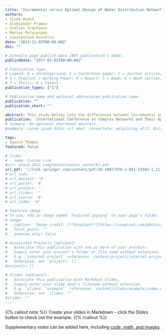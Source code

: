 ```yaml
---
title: "Incremental versus Optimal Design of Water Distribution Networks - the Case of Tree Topologies"
authors:
- Vivek Anand
- Aleksandar Pramov
- Stelios Vrachimis
- Marios Polycarpou
- Constantine Dovrolis
date: "2023-11-05T00:00:00Z"
doi: ""

# Schedule page publish date (NOT publication's date).
publishDate: "2017-01-01T00:00:00Z"

# Publication type.
# Legend: 0 = Uncategorized; 1 = Conference paper; 2 = Journal article;
# 3 = Preprint / Working Paper; 4 = Report; 5 = Book; 6 = Book section;
# 7 = Thesis; 8 = Patent
publication_types: ["1"]

# Publication name and optional abbreviated publication name.
publication: ""
publication_short: ""

abstract: This study delves into the differences between incremental and optimized network design, with a  focus on tree-shaped water distribution networks (WDNs). The study evaluates the cost overhead of incremental design under two distinct  expansion models, random and gradual. Our findings reveal that while incremental design does incur a cost overhead, this overhead does not  increase significantly as the network expands, especially under gradual expansion. We also evaluate the cost overhead for the two tree-shaped WDNs of a city in Cyprus. The paper underscores the  need to consider the evolution of infrastructure networks, answering key questions about cost overhead, scalability, and design efficacy.
publication: 'International Conference on Complex Networks and Their Applications 2023'
# Summary. An optional shortened abstract.
#summary: Lorem ipsum dolor sit amet, consectetur adipiscing elit. Duis posuere tellus ac convallis placerat. Proin tincidunt magna sed ex sollicitudin condimentum.

tags:
- Source Themes
featured: false

# links:
# - name: Custom Link
#url: anand_2023_complexnets/water_networks.pdf
url_pdf: "//link.springer.com/content/pdf/10.1007/978-3-031-53503-1_21.pdf?pdf=inline%20link"
# url_code: ''
# url_dataset: '#'
# url_poster: '#'
# url_project: ''
# url_slides: ''
# url_source: '#'
# url_video: '#'

# Featured image
# To use, add an image named `featured.jpg/png` to your page's folder. 
# image:
#   caption: 'Image credit: [**Unsplash**](https://unsplash.com/photos/s9CC2SKySJM)'
#   focal_point: ""
#   preview_only: false

# Associated Projects (optional).
#   Associate this publication with one or more of your projects.
#   Simply enter your project's folder or file name without extension.
#   E.g. `internal-project` references `content/project/internal-project/index.md`.
#   Otherwise, set `projects: []`.
#projects: []

# Slides (optional).
#   Associate this publication with Markdown slides.
#   Simply enter your slide deck's filename without extension.
#   E.g. `slides: "example"` references `content/slides/example/index.md`.
#   Otherwise, set `slides: ""`.
#slides: ""
---
```


{{% callout note %}}
Create your slides in Markdown - click the *Slides* button to check out the example.
{{% /callout %}}

Supplementary notes can be added here, including [code, math, and images](https://wowchemy.com/docs/writing-markdown-latex/).
